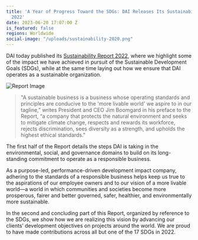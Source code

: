 ```yaml
---
title: 'A Year of Progress Toward the SDGs: DAI Releases Its Sustainability Report
  2022'
date: 2023-06-20 17:07:00 Z
is_featured: false
regions: Worldwide
social-image: "/uploads/sustainability-2020.png"
---
```


DAI today published its [Sustainability Report 2022](https://dai-assets.s3.amazonaws.com/our-work/sustainability-report-2022.pdf), where we highlight some of the impact we have achieved in pursuit of the Sustainable Development Goals (SDGs), while at the same time laying out how we ensure that DAI operates as a sustainable organization.

![Report Image](https://www.dai.com/uploads/sustainability-2020.png)

<!--more-->

> "A sustainable business is a business whose operating standards and principles are conducive to the 'more livable world' we aspire to in our tagline,” writes President and CEO Jim Boomgard in his preface to the Report, “a company that protects the natural environment and seeks to mitigate climate change, respects and rewards its workforce, rejects discrimination, sees diversity as a strength, and upholds the highest ethical standards."

The first half of the Report details the steps DAI is taking in the environmental, social, and governance domains to build on its long-standing commitment to operate as a responsible business. 

As a purpose-led, performance-driven development impact company, adhering to the standards of a responsible business helps keep us true to the aspirations of our employee owners and to our vision of a more livable world—a world in which communities and societies become more prosperous, fairer and better governed, safer, healthier, and environmentally more sustainable.

In the second and concluding part of this Report, organized by reference to the SDGs, we show how we are realizing this vision by advancing our clients’ development objectives on projects around the world. We are proud to have made contributions across all but one of the 17 SDGs in 2022.
